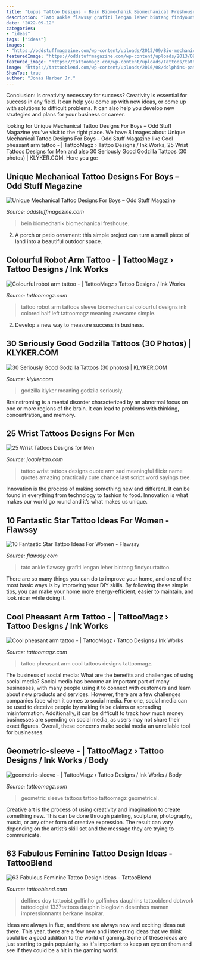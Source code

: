 ```yaml
---
title: "Lupus Tattoo Designs - Bein Biomechanik Biomechanical Freshouse"
description: "Tato ankle flawssy grafiti lengan leher bintang findyourtattoo"
date: "2022-09-12"
categories:
- "ideas"
tags: ["ideas"]
images:
- "https://oddstuffmagazine.com/wp-content/uploads/2013/09/Bio-mechanical-Tattoo-3-600x800.jpg"
featuredImage: "https://oddstuffmagazine.com/wp-content/uploads/2013/09/Bio-mechanical-Tattoo-3-600x800.jpg"
featured_image: "https://tattoomagz.com/wp-content/uploads/Tattoos/tattoo/Colourful-robot-arm-tattoo.jpg"
image: "https://tattooblend.com/wp-content/uploads/2016/08/dolphins-pattern-tattoo.jpg"
ShowToc: true
author: "Jonas Harber Jr."
---
```



Conclusion: Is creativity necessary for success?
Creativity is essential for success in any field. It can help you come up with new ideas, or come up with solutions to difficult problems. It can also help you develop new strategies and plans for your business or career.

	

		
looking for Unique Mechanical Tattoo Designs For Boys – Odd Stuff Magazine you've visit to the right place. We have 8 Images about Unique Mechanical Tattoo Designs For Boys – Odd Stuff Magazine like Cool pheasant arm tattoo - | TattooMagz › Tattoo Designs / Ink Works, 25 Wrist Tattoos Designs for Men and also 30 Seriously Good Godzilla Tattoos (30 photos) | KLYKER.COM. Here you go:
		
    
## Unique Mechanical Tattoo Designs For Boys – Odd Stuff Magazine

<img loading=lazy src="https://oddstuffmagazine.com/wp-content/uploads/2013/09/Bio-mechanical-Tattoo-3-600x800.jpg" onerror="this.onerror=null;this.src='https://tse3.mm.bing.net/th?id=OIP.iBp-WK1AMzkrHlmtaQtTzQHaJ4&amp;pid=15.1';" alt="Unique Mechanical Tattoo Designs For Boys – Odd Stuff Magazine">

_Source: oddstuffmagazine.com_

>bein biomechanik biomechanical freshouse. 

	

2. A porch or patio ornament: this simple project can turn a small piece of land into a beautiful outdoor space. 

    
## Colourful Robot Arm Tattoo - | TattooMagz › Tattoo Designs / Ink Works

<img loading=lazy src="https://tattoomagz.com/wp-content/uploads/Tattoos/tattoo/Colourful-robot-arm-tattoo.jpg" onerror="this.onerror=null;this.src='https://tse3.mm.bing.net/th?id=OIP.U2UlmZ3-PhzOVarkUaqXWAHaLH&amp;pid=15.1';" alt="Colourful robot arm tattoo - | TattooMagz › Tattoo Designs / Ink Works">

_Source: tattoomagz.com_

>tattoo robot arm tattoos sleeve biomechanical colourful designs ink colored half left tattoomagz meaning awesome simple. 

	

2. Develop a new way to measure success in business.

    
## 30 Seriously Good Godzilla Tattoos (30 Photos) | KLYKER.COM

<img loading=lazy src="https://klyker.com/wp-content/uploads/2014/05/Godzilla-tattoos-30.jpg" onerror="this.onerror=null;this.src='https://tse2.mm.bing.net/th?id=OIP.aIKgqK60ajjW-bx6PGeMygHaJ4&amp;pid=15.1';" alt="30 Seriously Good Godzilla Tattoos (30 photos) | KLYKER.COM">

_Source: klyker.com_

>godzilla klyker meaning godzila seriously. 

	

Brainstroming is a mental disorder characterized by an abnormal focus on one or more regions of the brain. It can lead to problems with thinking, concentration, and memory.

    
## 25 Wrist Tattoos Designs For Men

<img loading=lazy src="https://www.joaoleitao.com/tattoo-name/wp-content/uploads/wrist-arm-tattoo-ideas-script.jpg" onerror="this.onerror=null;this.src='https://tse3.mm.bing.net/th?id=OIP.BH7Ivtv-Ug8M7JfVD3kYZwHaLJ&amp;pid=15.1';" alt="25 Wrist Tattoos Designs for Men">

_Source: joaoleitao.com_

>tattoo wrist tattoos designs quote arm sad meaningful flickr name quotes amazing practically cute chance last script word sayings tree. 

	

Innovation is the process of making something new and different. It can be found in everything from technology to fashion to food. Innovation is what makes our world go round and it’s what makes us unique.

    
## 10 Fantastic Star Tattoo Ideas For Women - Flawssy

<img loading=lazy src="https://www.flawssy.com/wp-content/uploads/2016/06/Star-Leg-Tattoo-Men.jpg" onerror="this.onerror=null;this.src='https://tse3.mm.bing.net/th?id=OIP.G-z4ylccq4-bipQKhFpAZAHaJ6&amp;pid=15.1';" alt="10 Fantastic Star Tattoo Ideas For Women - Flawssy">

_Source: flawssy.com_

>tato ankle flawssy grafiti lengan leher bintang findyourtattoo. 

	

There are so many things you can do to improve your home, and one of the most basic ways is by improving your DIY skills. By following these simple tips, you can make your home more energy-efficient, easier to maintain, and look nicer while doing it.

    
## Cool Pheasant Arm Tattoo - | TattooMagz › Tattoo Designs / Ink Works

<img loading=lazy src="https://tattoomagz.com/wp-content/uploads/Cool-pheasant-arm-tattoo.jpg" onerror="this.onerror=null;this.src='https://tse1.mm.bing.net/th?id=OIP.2A_ihcSvVKLy1VLILYJjHQHaJ4&amp;pid=15.1';" alt="Cool pheasant arm tattoo - | TattooMagz › Tattoo Designs / Ink Works">

_Source: tattoomagz.com_

>tattoo pheasant arm cool tattoos designs tattoomagz. 

	

The business of social media: What are the benefits and challenges of using social media?
Social media has become an important part of many businesses, with many people using it to connect with customers and learn about new products and services. However, there are a few challenges companies face when it comes to social media. For one, social media can be used to deceive people by making false claims or spreading misinformation. Additionally, it can be difficult to track how much money businesses are spending on social media, as users may not share their exact figures. Overall, these concerns make social media an unreliable tool for businesses.

    
## Geometric-sleeve - | TattooMagz › Tattoo Designs / Ink Works / Body

<img loading=lazy src="https://tattoomagz.com/wp-content/uploads/2014/05/geometric-sleeve.jpg" onerror="this.onerror=null;this.src='https://tse3.mm.bing.net/th?id=OIP.7is0Vm4wcmBCnfVxZLsLyQHaJ4&amp;pid=15.1';" alt="geometric-sleeve - | TattooMagz › Tattoo Designs / Ink Works / Body">

_Source: tattoomagz.com_

>geometric sleeve tattoos tattoo tattoomagz geometrical. 

	

Creative art is the process of using creativity and imagination to create something new. This can be done through painting, sculpture, photography, music, or any other form of creative expression. The result can vary depending on the artist’s skill set and the message they are trying to communicate.

    
## 63 Fabulous Feminine Tattoo Design Ideas - TattooBlend

<img loading=lazy src="https://tattooblend.com/wp-content/uploads/2016/08/dolphins-pattern-tattoo.jpg" onerror="this.onerror=null;this.src='https://tse4.mm.bing.net/th?id=OIP.nmArJCedj8BS1VCCDlrsBQHaHa&amp;pid=15.1';" alt="63 Fabulous Feminine Tattoo Design Ideas - TattooBlend">

_Source: tattooblend.com_

>delfines doy tattooist golfinho golfinhos dauphins tattooblend dotwork tattoologist 1337tattoos dauphin bloglovin desenhos maman impressionnants berkane inspirar. 

	

Ideas are always in flux, and there are always new and exciting ideas out there. This year, there are a few new and interesting ideas that we think could be a good addition to the world of gaming. Some of these ideas are just starting to gain popularity, so it's important to keep an eye on them and see if they could be a hit in the gaming world.

